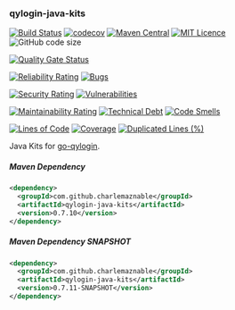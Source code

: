 ### qylogin-java-kits

[![Build Status](https://travis-ci.org/CharLemAznable/qylogin-java-kits.svg?branch=master)](https://travis-ci.org/CharLemAznable/qylogin-java-kits)
[![codecov](https://codecov.io/gh/CharLemAznable/qylogin-java-kits/branch/master/graph/badge.svg)](https://codecov.io/gh/CharLemAznable/qylogin-java-kits)
[![Maven Central](https://maven-badges.herokuapp.com/maven-central/com.github.charlemaznable/qylogin-java-kits/badge.svg)](https://maven-badges.herokuapp.com/maven-central/com.github.charlemaznable/qylogin-java-kits/)
[![MIT Licence](https://badges.frapsoft.com/os/mit/mit.svg?v=103)](https://opensource.org/licenses/mit-license.php)
![GitHub code size](https://img.shields.io/github/languages/code-size/CharLemAznable/qylogin-java-kits)

[![Quality Gate Status](https://sonarcloud.io/api/project_badges/measure?project=CharLemAznable_qylogin-java-kits&metric=alert_status)](https://sonarcloud.io/dashboard?id=CharLemAznable_qylogin-java-kits)

[![Reliability Rating](https://sonarcloud.io/api/project_badges/measure?project=CharLemAznable_qylogin-java-kits&metric=reliability_rating)](https://sonarcloud.io/dashboard?id=CharLemAznable_qylogin-java-kits)
[![Bugs](https://sonarcloud.io/api/project_badges/measure?project=CharLemAznable_qylogin-java-kits&metric=bugs)](https://sonarcloud.io/dashboard?id=CharLemAznable_qylogin-java-kits)

[![Security Rating](https://sonarcloud.io/api/project_badges/measure?project=CharLemAznable_qylogin-java-kits&metric=security_rating)](https://sonarcloud.io/dashboard?id=CharLemAznable_qylogin-java-kits)
[![Vulnerabilities](https://sonarcloud.io/api/project_badges/measure?project=CharLemAznable_qylogin-java-kits&metric=vulnerabilities)](https://sonarcloud.io/dashboard?id=CharLemAznable_qylogin-java-kits)

[![Maintainability Rating](https://sonarcloud.io/api/project_badges/measure?project=CharLemAznable_qylogin-java-kits&metric=sqale_rating)](https://sonarcloud.io/dashboard?id=CharLemAznable_qylogin-java-kits)
[![Technical Debt](https://sonarcloud.io/api/project_badges/measure?project=CharLemAznable_qylogin-java-kits&metric=sqale_index)](https://sonarcloud.io/dashboard?id=CharLemAznable_qylogin-java-kits)
[![Code Smells](https://sonarcloud.io/api/project_badges/measure?project=CharLemAznable_qylogin-java-kits&metric=code_smells)](https://sonarcloud.io/dashboard?id=CharLemAznable_qylogin-java-kits)

[![Lines of Code](https://sonarcloud.io/api/project_badges/measure?project=CharLemAznable_qylogin-java-kits&metric=ncloc)](https://sonarcloud.io/dashboard?id=CharLemAznable_qylogin-java-kits)
[![Coverage](https://sonarcloud.io/api/project_badges/measure?project=CharLemAznable_qylogin-java-kits&metric=coverage)](https://sonarcloud.io/dashboard?id=CharLemAznable_qylogin-java-kits)
[![Duplicated Lines (%)](https://sonarcloud.io/api/project_badges/measure?project=CharLemAznable_qylogin-java-kits&metric=duplicated_lines_density)](https://sonarcloud.io/dashboard?id=CharLemAznable_qylogin-java-kits)

Java Kits for [go-qylogin](https://github.com/bingoohuang/go-qylogin).

##### Maven Dependency

```xml
<dependency>
  <groupId>com.github.charlemaznable</groupId>
  <artifactId>qylogin-java-kits</artifactId>
  <version>0.7.10</version>
</dependency>
```

##### Maven Dependency SNAPSHOT

```xml
<dependency>
  <groupId>com.github.charlemaznable</groupId>
  <artifactId>qylogin-java-kits</artifactId>
  <version>0.7.11-SNAPSHOT</version>
</dependency>
```
